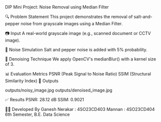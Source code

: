 DIP Mini Project: Noise Removal using Median Filter

🔍 Problem Statement
This project demonstrates the removal of salt-and-pepper noise from grayscale images using a Median Filter.

📷 Input
A real-world grayscale image (e.g., scanned document or CCTV image).

🧪 Noise Simulation
Salt and pepper noise is added with 5% probability.

🧼 Denoising Technique
We apply OpenCV's medianBlur() with a kernel size of 3.

📊 Evaluation Metrics
PSNR (Peak Signal to Noise Ratio)
SSIM (Structural Similarity Index)
📁 Outputs

outputs/noisy_image.jpg
outputs/denoised_image.jpg

✅ Results
PSNR: 28.12 dB
SSIM: 0.9021

👨‍💻 Developed By
Ganesh Nerakar : 4SO23CD403 Mannan : 4SO23CD404 6th Semester, B.E. Data Science
